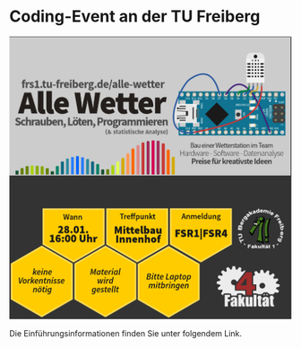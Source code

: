 # Coding-Event an der TU Freiberg

![alt text](https://raw.githubusercontent.com/SebastianZug/CodingEventFreiberg/master/img/Announcement.png)

Die Einführungsinformationen finden Sie unter folgendem Link.
